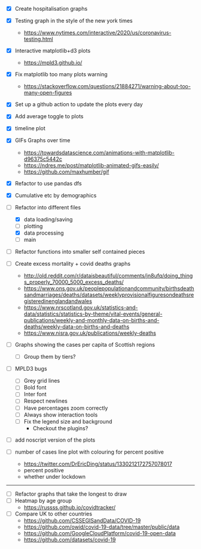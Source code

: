 - [x] Create hospitalisation graphs
- [x] Testing graph in the style of the new york times
    - https://www.nytimes.com/interactive/2020/us/coronavirus-testing.html
- [x] Interactive matplotlib+d3 plots
    - https://mpld3.github.io/
- [x] Fix matplotlib too many plots warning
    - https://stackoverflow.com/questions/21884271/warning-about-too-many-open-figures
- [x] Set up a github action to update the plots every day
- [x] Add average toggle to plots
- [x] timeline plot
- [x] GIFs Graphs over time
    - https://towardsdatascience.com/animations-with-matplotlib-d96375c5442c
    - https://ndres.me/post/matplotlib-animated-gifs-easily/
    - https://github.com/maxhumber/gif
- [x] Refactor to use pandas dfs
- [x] Cumulative etc by demographics

- [ ] Refactor into different files
    - [x] data loading/saving
    - [ ] plotting
    - [x] data processing
    - [ ] main
- [ ] Refactor functions into smaller self contained pieces
- [ ] Create excess mortality + covid deaths graphs
    - http://old.reddit.com/r/dataisbeautiful/comments/jn8ufq/doing_things_properly_70000_5000_excess_deaths/
    - https://www.ons.gov.uk/peoplepopulationandcommunity/birthsdeathsandmarriages/deaths/datasets/weeklyprovisionalfiguresondeathsregisteredinenglandandwales
    - https://www.nrscotland.gov.uk/statistics-and-data/statistics/statistics-by-theme/vital-events/general-publications/weekly-and-monthly-data-on-births-and-deaths/weekly-data-on-births-and-deaths
    - https://www.nisra.gov.uk/publications/weekly-deaths
- [ ] Graphs showing the cases per capita of Scottish regions
    - [ ] Group them by tiers?
- [ ] MPLD3 bugs
    - [ ] Grey grid lines
    - [ ] Bold font
    - [ ] Inter font
    - [ ] Respect newlines
    - [ ] Have percentages zoom correctly
    - [ ] Always show interaction tools
    - [ ] Fix the legend size and background
        - Checkout the plugins?
- [ ] add noscript version of the plots
- [ ] number of cases line plot with colouring for percent positive
    - https://twitter.com/DrEricDing/status/1330212172757078017
    - percent positive
    - whether under lockdown

----------------------------------------------------------------------------------------

- [ ] Refactor graphs that take the longest to draw
- [ ] Heatmap by age group
    - https://russss.github.io/covidtracker/
- [ ] Compare UK to other countries
    - https://github.com/CSSEGISandData/COVID-19
    - https://github.com/owid/covid-19-data/tree/master/public/data
    - https://github.com/GoogleCloudPlatform/covid-19-open-data
    - https://github.com/datasets/covid-19